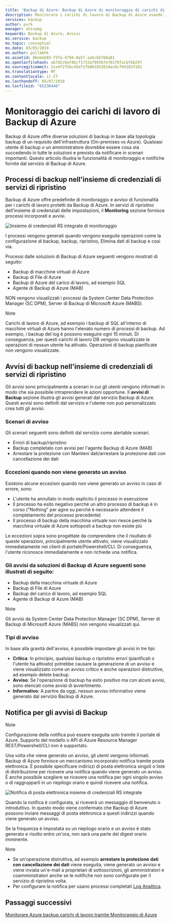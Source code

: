 ```yaml
---
title: 'Backup di Azure: Backup di Azure di monitoraggio di carichi di lavoro protetti'
description: Monitorare i carichi di lavoro di Backup di Azure usando il portale di Azure
services: backup
author: pvrk
manager: shivamg
keywords: Backup di Azure; Avvisi
ms.service: backup
ms.topic: conceptual
ms.date: 03/05/2019
ms.author: pullabhk
ms.assetid: 86ebeb03-f5fa-4794-8a5f-aa5cbbf68a81
ms.openlocfilehash: ab7d2c0af4bc71733a7995b7e781f0facbfbb29f
ms.sourcegitcommit: 2ce4f275bc45ef1fb061932634ac0cf04183f181
ms.translationtype: MT
ms.contentlocale: it-IT
ms.lasthandoff: 05/07/2019
ms.locfileid: "65236446"
---
```

# <a name="monitoring-azure-backup-workloads"></a>Monitoraggio dei carichi di lavoro di Backup di Azure

Backup di Azure offre diverse soluzioni di backup in base alla topologia backup di un requisito dell'infrastruttura (On-premises vs Azure). Qualsiasi utente di backup o un amministratore dovrebbe essere cosa sta succedendo in tutte le soluzioni e previsto da notificare in scenari importanti. Questo articolo illustra le funzionalità di monitoraggio e notifiche fornite dal servizio di Backup di Azure.

## <a name="backup-jobs-in-recovery-services-vault"></a>Processi di backup nell'insieme di credenziali di servizi di ripristino

Backup di Azure offre predefinite di monitoraggio e avviso di funzionalità per i carichi di lavoro protetti da Backup di Azure. In servizi di ripristino dell'insieme di credenziali delle impostazioni, il **Monitoring** sezione fornisce processi incorporati e avvisi.

![Insieme di credenziali RS integrate di monitoraggio](media/backup-azure-monitoring-laworkspace/rs-vault-inbuiltmonitoring.png)

I processi vengono generati quando vengono eseguite operazioni come la configurazione di backup, backup, ripristino, Elimina dati di backup e così via.

Processi dalle soluzioni di Backup di Azure seguenti vengono mostrati di seguito:

  - Backup di macchine virtuali di Azure
  - Backup di File di Azure
  - Backup di Azure del carico di lavoro, ad esempio SQL
  - Agente di Backup di Azure (MAB)

NON vengono visualizzati i processi da System Center Data Protection Manager (SC DPM), Server di Backup di Microsoft Azure (MABS).

> [!NOTE]
> Carichi di lavoro di Azure, ad esempio i backup di SQL all'interno di macchine virtuali di Azure hanno l'elevato numero di processi di backup. Ad esempio, i backup del log è possono eseguire ogni 15 minuti. Di conseguenza, per questi carichi di lavoro DB vengono visualizzate le operazioni di nessun utente ha attivato. Operazioni di backup pianificate non vengono visualizzate.

## <a name="backup-alerts-in-recovery-services-vault"></a>Avvisi di backup nell'insieme di credenziali di servizi di ripristino

Gli avvisi sono principalmente a scenari in cui gli utenti vengono informati in modo che sia possibile intraprendere le azioni opportune. Il **avvisi di Backup** sezione illustra gli avvisi generati dal servizio Backup di Azure. Questi avvisi sono definiti dal servizio e l'utente non può personalizzato crea tutti gli avvisi.

### <a name="alert-scenarios"></a>Scenari di avviso
Gli scenari seguenti sono definiti dal servizio come alertable scenari.

  - Errori di backup/ripristino
  - Backup completato con avvisi per l'agente Backup di Azure (MAB)
  - Arrestare la protezione con Mantieni dati/arrestare la protezione dati con cancellazione dei dati

### <a name="exceptions-when-an-alert-is-not-raised"></a>Eccezioni quando non viene generato un avviso
Esistono alcune eccezioni quando non viene generato un avviso in caso di errore, sono:

  - L'utente ha annullato in modo esplicito il processo in esecuzione
  - Il processo ha esito negativo perché un altro processo di backup è in corso ("Nothing" per agire su perché è necessario attendere il completamento del processo precedente)
  - Il processo di backup della macchina virtuale non riesce perché la macchina virtuale di Azure sottoposti a backup non esiste più

Le eccezioni sopra sono progettate da comprendere che il risultato di queste operazioni, principalmente utente attivato, viene visualizzato immediatamente nei client di portale/Powershell/CLI. Di conseguenza, l'utente riconosce immediatamente e non richiede una notifica.

### <a name="alerts-from-the-following-azure-backup-solutions-are-shown-here"></a>Gli avvisi da soluzioni di Backup di Azure seguenti sono illustrati di seguito:

  - Backup della macchina virtuale di Azure
  - Backup di File di Azure
  - Backup del carico di lavoro, ad esempio SQL
  - Agente di Backup di Azure (MAB)

> [!NOTE]
> Gli avvisi da System Center Data Protection Manager (SC DPM), Server di Backup di Microsoft Azure (MABS) non vengono visualizzati qui.

### <a name="alert-types"></a>Tipi di avviso
In base alla gravità dell'avviso, è possibile impostare gli avvisi in tre tipi:

  - **Critica**: In principio, qualsiasi backup o ripristino errori (pianificati o l'utente ha attivato) potrebbe causare la generazione di un avviso e viene visualizzato come un avviso critico e anche operazioni distruttive, ad esempio delete backup.
  - **Avviso**: Se l'operazione di backup ha esito positivo ma con alcuni avvisi, sono elencati come avvisi di avvertimento.
  - **Informativo**: A partire da oggi, nessun avviso informativo viene generato dal servizio Backup di Azure.

## <a name="notification-for-backup-alerts"></a>Notifica per gli avvisi di Backup

> [!NOTE]
> Configurazione della notifica può essere eseguita solo tramite il portale di Azure. Supporto del modello o API di Azure Resource Manager REST/Powershell/CLI non è supportato.

Una volta che viene generato un avviso, gli utenti vengono informati. Backup di Azure fornisce un meccanismo incorporato notifica tramite posta elettronica. È possibile specificare indirizzi di posta elettronica singoli o liste di distribuzione per ricevere una notifica quando viene generato un avviso. È anche possibile scegliere se ricevere una notifica per ogni singolo avviso o di raggrupparli in un riepilogo orario e quindi ricevere una notifica.

![Notifica di posta elettronica insieme di credenziali RS integrate](media/backup-azure-monitoring-laworkspace/rs-vault-inbuiltnotification.png)

Quando la notifica è configurata, si riceverà un messaggio di benvenuto o introduttivo. In questo modo viene confermato che Backup di Azure possono inviare messaggi di posta elettronica a questi indirizzi quando viene generato un avviso.<br>

Se la frequenza è impostata su un riepilogo orario e un avviso è stato generato e risolto entro un'ora, non sarà una parte del digest orario imminente.

> [!NOTE]
>
> * Se un'operazione distruttiva, ad esempio **arrestare la protezione dati con cancellazione dei dati** viene eseguita, viene generato un avviso e viene inviata un'e-mail a proprietari di sottoscrizioni, gli amministratori e coamministratori anche se le notifiche non sono configurate per il servizio di ripristino volta.
> * Per configurare la notifica per usano processi completati [Log Analitica](backup-azure-monitoring-use-azuremonitor.md#using-log-analytics-workspace).

## <a name="next-steps"></a>Passaggi successivi

[Monitorare Azure backup carichi di lavoro tramite Monitoraggio di Azure](backup-azure-monitoring-use-azuremonitor.md)

